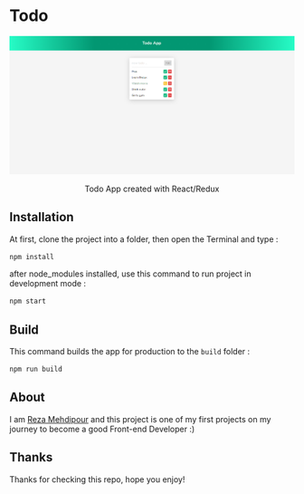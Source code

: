 # Todo

![todo](todo.png)

<p align="center">Todo App created with React/Redux</p>

## Installation

At first, clone the project into a folder, then open the Terminal and type :

```bash
npm install
```

after node_modules installed, use this command to run project in development mode :

```bash
npm start
```

## Build

This command builds the app for production to the `build` folder :

```bash
npm run build
```

## About

I am [Reza Mehdipour](https://linkedin.com/in/rezamehdipour) and this project is one of my first projects on my journey to become a good Front-end Developer :)

## Thanks

Thanks for checking this repo, hope you enjoy!
